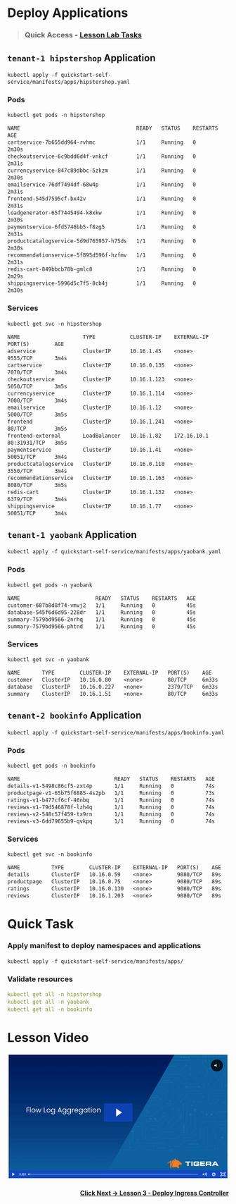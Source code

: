 # Deploy Applications

> ### Quick Access - [Lesson Lab Tasks](#Lesson-Lab-Tasks) 

## `tenant-1 hipstershop` Application

```
kubectl apply -f quickstart-self-service/manifests/apps/hipstershop.yaml

```


### Pods

```
kubectl get pods -n hipstershop 

```
```
NAME                                     READY   STATUS    RESTARTS   AGE
cartservice-7b655dd964-rvhmc             1/1     Running   0          2m30s
checkoutservice-6c9bdd6d4f-vnkcf         1/1     Running   0          2m31s
currencyservice-847c89dbbc-5zkzm         1/1     Running   0          2m30s
emailservice-76df7494df-68w4p            1/1     Running   0          2m31s
frontend-545d7595cf-bx42v                1/1     Running   0          2m31s
loadgenerator-65f7445494-k8xkw           1/1     Running   0          2m30s
paymentservice-6fd5746bb5-f8zg5          1/1     Running   0          2m31s
productcatalogservice-5d9d765957-h75ds   1/1     Running   0          2m30s
recommendationservice-5f895d596f-hzfmv   1/1     Running   0          2m31s
redis-cart-849bbcb78b-gmlc8              1/1     Running   0          2m29s
shippingservice-5996d5c7f5-8cb4j         1/1     Running   0          2m30s
```

### Services

```
kubectl get svc -n hipstershop

```

```
NAME                    TYPE           CLUSTER-IP    EXTERNAL-IP   PORT(S)        AGE
adservice               ClusterIP      10.16.1.45    <none>        9555/TCP       3m4s
cartservice             ClusterIP      10.16.0.135   <none>        7070/TCP       3m4s
checkoutservice         ClusterIP      10.16.1.123   <none>        5050/TCP       3m5s
currencyservice         ClusterIP      10.16.1.114   <none>        7000/TCP       3m4s
emailservice            ClusterIP      10.16.1.12    <none>        5000/TCP       3m5s
frontend                ClusterIP      10.16.1.241   <none>        80/TCP         3m5s
frontend-external       LoadBalancer   10.16.1.82    172.16.10.1   80:31931/TCP   3m5s
paymentservice          ClusterIP      10.16.1.41    <none>        50051/TCP      3m4s
productcatalogservice   ClusterIP      10.16.0.118   <none>        3550/TCP       3m4s
recommendationservice   ClusterIP      10.16.1.163   <none>        8080/TCP       3m5s
redis-cart              ClusterIP      10.16.1.132   <none>        6379/TCP       3m4s
shippingservice         ClusterIP      10.16.1.77    <none>        50051/TCP      3m4s
```

## `tenant-1 yaobank` Application

```
kubectl apply -f quickstart-self-service/manifests/apps/yaobank.yaml 

```

### Pods

```
kubectl get pods -n yaobank

```

```
NAME                        READY   STATUS    RESTARTS   AGE
customer-687b8d8f74-vmvj2   1/1     Running   0          45s
database-545f6d6d95-228dr   1/1     Running   0          45s
summary-7579bd9566-2nrhq    1/1     Running   0          45s
summary-7579bd9566-phtnd    1/1     Running   0          45s
```

### Services

```
kubectl get svc -n yaobank

```

```
NAME       TYPE        CLUSTER-IP    EXTERNAL-IP   PORT(S)    AGE
customer   ClusterIP   10.16.0.80    <none>        80/TCP     6m33s
database   ClusterIP   10.16.0.227   <none>        2379/TCP   6m33s
summary    ClusterIP   10.16.1.51    <none>        80/TCP     6m33s
```

## `tenant-2 bookinfo` Application

```
kubectl apply -f quickstart-self-service/manifests/apps/bookinfo.yaml

```

### Pods

```
kubectl get pods -n bookinfo

```

```
NAME                              READY   STATUS    RESTARTS   AGE
details-v1-5498c86cf5-zxt4p       1/1     Running   0          74s
productpage-v1-65b75f6885-4s2pb   1/1     Running   0          73s
ratings-v1-b477cf6cf-46nbq        1/1     Running   0          74s
reviews-v1-79d546878f-lzh4q       1/1     Running   0          74s
reviews-v2-548c57f459-tx9rn       1/1     Running   0          74s
reviews-v3-6dd79655b9-qvkpq       1/1     Running   0          74s
```

### Services

```
kubectl get svc -n bookinfo 
```

```
NAME          TYPE        CLUSTER-IP    EXTERNAL-IP   PORT(S)    AGE
details       ClusterIP   10.16.0.59    <none>        9080/TCP   89s
productpage   ClusterIP   10.16.0.75    <none>        9080/TCP   89s
ratings       ClusterIP   10.16.0.130   <none>        9080/TCP   89s
reviews       ClusterIP   10.16.1.203   <none>        9080/TCP   89s
```

# Quick Task

### Apply manifest to deploy namespaces and applications

```
kubectl apply -f quickstart-self-service/manifests/apps/

```

### Validate resources
```yaml
kubectl get all -n hipstershop
kubectl get all -n yaobank
kubectl get all -n bookinfo
```

# Lesson Video

<p align="center">

[![video-flow-log-aggregation](images/vfla.png)](https://tigera.wistia.com/medias/yhitu7fhop)

</p>

#### <div align="right">  [Click Next -> Lesson 3 - Deploy Ingress Controller](https://github.com/Pooriya-a/quickstart-self-service/blob/main/modules/4.deploy-ingress-controller.md) </div>
